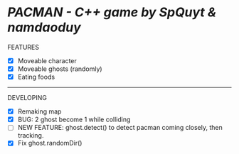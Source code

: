 # _PACMAN - C++ game by SpQuyt & namdaoduy_

FEATURES
- [X] Moveable character
- [X] Moveable ghosts (randomly)
- [X] Eating foods

---

DEVELOPING
- [X] Remaking map
- [X] BUG: 2 ghost become 1 while colliding
- [ ] NEW FEATURE: ghost.detect() to detect pacman coming closely, then tracking.
- [X] Fix ghost.randomDir()
